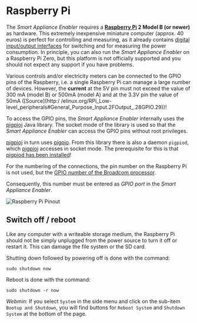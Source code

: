 # Raspberry Pi
The *Smart Appliance Enabler* requires a **[Raspberry Pi](https://de.wikipedia.org/wiki/Raspberry_Pi) 2 Model B (or newer)** as hardware. This extremely inexpensive miniature computer (approx. 40 euros) is perfect for controlling and measuring, as it already contains [digital input/output interfaces](https://de.wikipedia.org/wiki/Raspberry_Pi#GPIO) for switching and for measuring the power consumption. In principle, you can also run the *Smart Appliance Enabler* on a Raspberry Pi Zero, but this platform is not officially supported and you should not expect any support if you have problems.

Various controls and/or electricity meters can be connected to the GPIO pins of the Raspberry, i.e. a single Raspberry Pi can manage a large number of devices. However, the **current** at the 5V pin must not exceed the value of 300 mA (model B) or 500mA (model A) and at the 3.3V pin the value of 50mA ([Source](http:/ /elinux.org/RPi_Low-level_peripherals#General_Purpose_Input.2FOutput_.28GPIO.29))!

To access the GPIO pins, the *Smart Appliance Enabler* internally uses the [pigpioj](https://github.com/mattjlewis/pigpioj) Java library. The socket mode of the library is used so that the *Smart Appliance Enabler* can access the GPIO pins without root privileges.

[pigpioj](https://github.com/mattjlewis/pigpioj) in turn uses [pigpio](https://abyz.me.uk/rpi/pigpio/). From this library there is also a daemon `pigpiod`, which [pigpioj](https://github.com/mattjlewis/pigpioj) accesses in socket mode. The prerequisite for this is that [pigpiod has been installed](InstallationManual_EN.md)!

For the numbering of the connections, the pin number on the Raspberry Pi is not used, but the [GPIO number of the Broadcom processor](https://raspberrypi.stackexchange.com/questions/12966/what-is-the-difference-between-board-and-bcm-for-gpio-pin-numbering).

Consequently, this number must be entered as *GPIO port* in the *Smart Appliance Enabler*.

![Raspberry Pi Pinout](../pics/raspberry-pi-15b.jpg)

## Switch off / reboot
Like any computer with a writeable storage medium, the Raspberry Pi should not be simply unplugged from the power source to turn it off or restart it. This can damage the file system or the SD card.

Shutting down followed by powering off is done with the command:
```console
sudo shutdown now
```

Reboot is done with the command:
```console
sudo shutdown -r now
```

*Webmin*: If you select `System` in the side menu and click on the sub-item `Bootup and Shutdown`, you will find buttons for `Reboot System` and `Shutdown System` at the bottom of the page.

